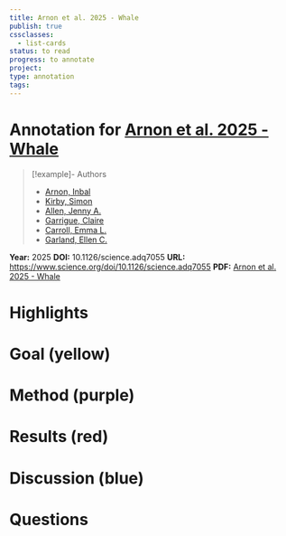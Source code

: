 ```yaml
---
title: Arnon et al. 2025 - Whale
publish: true
cssclasses:
  - list-cards
status: to read
progress: to annotate
project:
type: annotation
tags:
---
```

# Annotation for [Arnon et al. 2025 - Whale](Papers/References/Arnon%20et%20al.%202025%20-%20Whale)

> [!example]- Authors
> - [Arnon, Inbal](Arnon%2C%20Inbal)
> - [Kirby, Simon](Kirby%2C%20Simon)
> - [Allen, Jenny A.](Allen%2C%20Jenny%20A.)
> - [Garrigue, Claire](Garrigue%2C%20Claire)
> - [Carroll, Emma L.](Carroll%2C%20Emma%20L.)
> - [Garland, Ellen C.](Garland%2C%20Ellen%20C.)

**Year:** 2025
**DOI:** 10.1126/science.adq7055
**URL:** https://www.science.org/doi/10.1126/science.adq7055
**PDF:** [Arnon et al. 2025 - Whale](Papers/PDFs/Arnon%20et%20al.%202025%20-%20Whale%20song%20shows%20language-like%20statistical%20structure.pdf)

# Highlights


# Goal (yellow)


# Method (purple)


# Results (red)


# Discussion (blue)


# Questions


